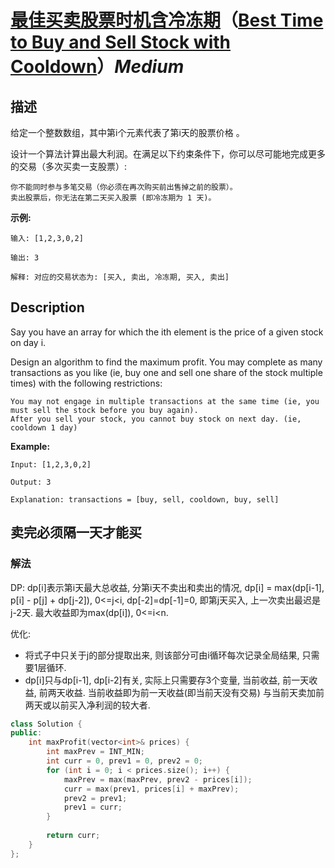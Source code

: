 # [最佳买卖股票时机含冷冻期](https://leetcode-cn.com/problems/best-time-to-buy-and-sell-stock-with-cooldown)（[Best Time to Buy and Sell Stock with Cooldown](https://leetcode.com/problems/best-time-to-buy-and-sell-stock-with-cooldown)）*Medium*
## 描述
给定一个整数数组，其中第i个元素代表了第i天的股票价格 。​

设计一个算法计算出最大利润。在满足以下约束条件下，你可以尽可能地完成更多的交易（多次买卖一支股票）:


	你不能同时参与多笔交易（你必须在再次购买前出售掉之前的股票）。
	卖出股票后，你无法在第二天买入股票 (即冷冻期为 1 天)。


**示例:**
```
输入: [1,2,3,0,2]

输出: 3 

解释: 对应的交易状态为: [买入, 卖出, 冷冻期, 买入, 卖出]
```

## Description
Say you have an array for which the ith element is the price of a given stock on day i.

Design an algorithm to find the maximum profit. You may complete as many transactions as you like (ie, buy one and sell one share of the stock multiple times) with the following restrictions:


	You may not engage in multiple transactions at the same time (ie, you must sell the stock before you buy again).
	After you sell your stock, you cannot buy stock on next day. (ie, cooldown 1 day)


**Example:**
```
Input: [1,2,3,0,2]

Output: 3 

Explanation: transactions = [buy, sell, cooldown, buy, sell]
```


## 卖完必须隔一天才能买
### 解法
DP: dp[i]表示第i天最大总收益, 分第i天不卖出和卖出的情况, dp[i] = max(dp[i-1], p[i] - p[j] + dp[j-2]), 0<=j<i, dp[-2]=dp[-1]=0, 即第j天买入, 上一次卖出最迟是j-2天. 最大收益即为max(dp[i]), 0<=i<n.

优化: 
- 将式子中只关于j的部分提取出来, 则该部分可由i循环每次记录全局结果, 只需要1层循环.
- dp[i]只与dp[i-1], dp[i-2]有关, 实际上只需要存3个变量, 当前收益, 前一天收益, 前两天收益. 当前收益即为前一天收益(即当前天没有交易) 与当前天卖加前两天或以前买入净利润的较大者.
```c++
class Solution {
public:
    int maxProfit(vector<int>& prices) {
        int maxPrev = INT_MIN;
        int curr = 0, prev1 = 0, prev2 = 0;
        for (int i = 0; i < prices.size(); i++) {
            maxPrev = max(maxPrev, prev2 - prices[i]);
            curr = max(prev1, prices[i] + maxPrev);
            prev2 = prev1;
            prev1 = curr;
        }
        
        return curr;
    }
};
```